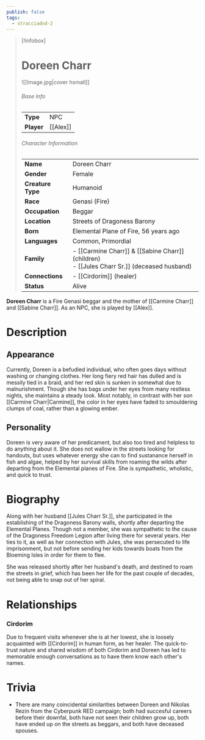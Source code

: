 ```yaml
---
publish: false
tags:
  - stracciadnd-2
---
```

> [!infobox]  
> # Doreen Charr
> ![[Image.jpg|cover hsmall]]  
> ###### Base Info
> | | |  
> |---|---|  
> | **Type** | NPC |
> | **Player** | [[Alex]] |
> ###### Character Information  
> | | |  
> |---|---|  
> | **Name** | Doreen Charr |
> | **Gender** | Female | 
> | **Creature Type** | Humanoid |
> | **Race** | Genasi (Fire) |  
> | **Occupation** | Beggar |  
> | **Location** | Streets of Dragoness Barony |
> | **Born** | Elemental Plane of Fire, 56 years ago |
> | **Languages** | Common, Primordial |  
> | **Family** | - [[Carmine Charr]] & [[Sabine Charr]] (children)<br>- [[Jules Charr Sr.]] (deceased husband) |
> | **Connections** | - [[Cirdorim]] (healer) |
> | **Status** | Alive |

**Doreen Charr** is a Fire Genasi beggar and the mother of [[Carmine Charr]] and [[Sabine Charr]]. As an NPC, she is played by [[Alex]].
# Description
## Appearance
Currently, Doreen is a befudled individual, who often goes days without washing or changing clothes. Her long fiery red hair has dulled and is messily tied in a braid, and her red skin is sunken in somewhat due to malnurishment. Though she has bags under her eyes from many restless nights, she maintains a steady look. Most notably, in contrast with her son [[Carmine Charr|Carmine]], the color in her eyes have faded to smouldering clumps of coal, rather than a glowing ember.
## Personality
Doreen is very aware of her predicament, but also too tired and helpless to do anything about it. She does not wallow in the streets looking for handouts, but uses whatever energy she can to find sustanance herself in fish and algae, helped by her survival skills from roaming the wilds after departing from the Elemental planes of Fire. She is sympathetic, wholistic, and quick to trust.
# Biography
Along with her husband [[Jules Charr Sr.]], she participated in the establishing of the Dragoness Barony walls, shortly after departing the Elemental Planes. Though not a member, she was sympathetic to the cause of the Dragoness Freedom Legion after living there for several years. Her ties to it, as well as her connection with Jules, she was persecuted to life imprisonment, but not before sending her kids towards boats from the Bloeming Isles in order for them to flee.

She was released shortly after her husband's death, and destined to roam the streets in grief, which has been her life for the past couple of decades, not being able to snap out of her spiral.
# Relationships
### Cirdorim
Due to frequent visits whenever she is at her lowest, she is loosely acquainted with [[Cirdorim]] in human form, as her healer. The quick-to-trust nature and shared wisdom of both Cirdorim and Doreen has led to memorable enough conversations as to have them know each other's names.
# Trivia
- There are many coincidental similarities between Doreen and Nikolas Rezin from the Cyberpunk RED campaign; both had succesful careers before their downfal, both have not seen their children grow up, both have ended up on the streets as beggars, and both have deceased spouses.